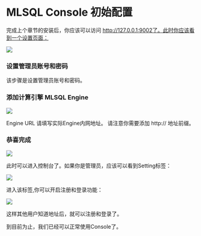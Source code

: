 # MLSQL Console 初始配置

完成上个章节的安装后，你应该可以访问 http://127.0.0.1:9002了。此时你应该看到一个设置页面：

![](http://docs.mlsql.tech/upload_images/bb5ba0d2-bd0b-4ac9-bd1a-4216d7da5c89.png)

### 设置管理员账号和密码

该步骤是设置管理员账号和密码。

### 添加计算引擎 MLSQL Engine


![](http://docs.mlsql.tech/upload_images/79caf439-c5e9-4d2c-92f5-ce98028ef772.png)

Engine URL 请填写实际Engine内网地址。 请注意你需要添加 http:// 地址前缀。

### 恭喜完成

![](http://docs.mlsql.tech/upload_images/20c97622-16b4-4c8e-9800-487d78b9dd59.png)

此时可以进入控制台了。如果你是管理员，应该可以看到Setting标签：

![](http://docs.mlsql.tech/upload_images/5dc8f0b7-f225-4d9a-a0a2-baf4eafe68fd.png)

进入该标签,你可以开启注册和登录功能：

![](http://docs.mlsql.tech/upload_images/3bfcd45b-6863-4e89-be7c-e2e39401a03d.png)

这样其他用户知道地址后，就可以注册和登录了。

到目前为止，我们已经可以正常使用Console了。





